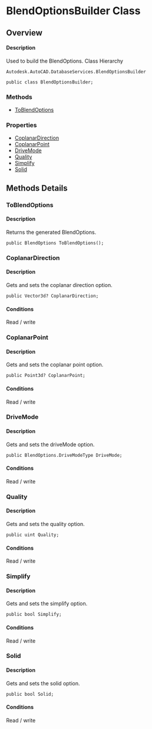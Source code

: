 # BlendOptionsBuilder Class

## Overview

#### Description
Used to build the BlendOptions.
Class Hierarchy
```text
Autodesk.AutoCAD.DatabaseServices.BlendOptionsBuilder
```

```text
public class BlendOptionsBuilder;
```

### Methods

- [ToBlendOptions](#toblendoptions)

### Properties

- [CoplanarDirection](#coplanardirection)
- [CoplanarPoint](#coplanarpoint)
- [DriveMode](#drivemode)
- [Quality](#quality)
- [Simplify](#simplify)
- [Solid](#solid)


## Methods Details

### ToBlendOptions

#### Description
Returns the generated BlendOptions.
```text
public BlendOptions ToBlendOptions();
```

### CoplanarDirection

#### Description
Gets and sets the coplanar direction option.
```text
public Vector3d? CoplanarDirection;
```

#### Conditions
Read / write
### CoplanarPoint

#### Description
Gets and sets the coplanar point option.
```text
public Point3d? CoplanarPoint;
```

#### Conditions
Read / write
### DriveMode

#### Description
Gets and sets the driveMode option.
```text
public BlendOptions.DriveModeType DriveMode;
```

#### Conditions
Read / write
### Quality

#### Description
Gets and sets the quality option.
```text
public uint Quality;
```

#### Conditions
Read / write
### Simplify

#### Description
Gets and sets the simplify option.
```text
public bool Simplify;
```

#### Conditions
Read / write
### Solid

#### Description
Gets and sets the solid option.
```text
public bool Solid;
```

#### Conditions
Read / write